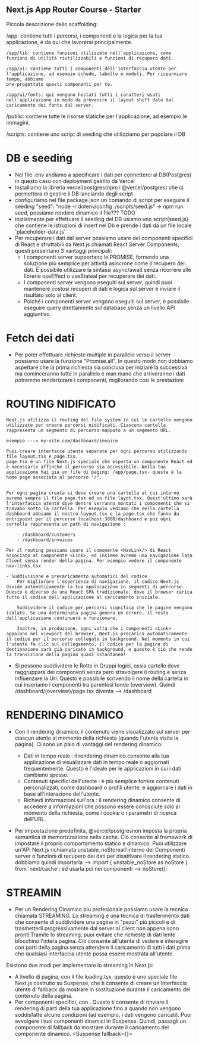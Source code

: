 ## Next.js App Router Course - Starter

Piccola descrizione dello scaffolding:

/app: contiene tutti i percorsi, i componenti e la logica per la tua applicazione, è da qui che lavorerai principalmente.

    /app/lib: contiene funzioni utilizzate nell'applicazione, come funzioni di utilità riutilizzabili e funzioni di recupero dati.

    /app/ui: contiene tutti i componenti dell'interfaccia utente per l'applicazione, ad esempio schede, tabelle e moduli. Per risparmiare tempo, abbiamo
    pre-progettato questi componenti per te.

    /app/ui/fonts: qui vengono hostati tutti i caratteri usati nell'applicazione in modo da prevenire il layout shift dato dal caricamento dei fonts dal server.

/public: contiene tutte le risorse statiche per l'applicazione, ad esempio le immagini.

/scripts: contiene uno script di seeding che utilizziamo per popolare il DB

# DB e seeding

- Nel file .env andiamo a specificare i dati per connetterci al DB(Postgres) in questo caso con deployment gestito da Vercel
- Installiamo la libreria vercel/postgres(npm i @vercel/postgres) che ci permettera di gestire il DB lanciando degli script
- configuriamo nel file package.json un comando di script per eseguire il seeding "seed": "node -r dotenv/config ./scripts/seed.js" -> npm run seed, possiamo rendere dinamico il file??? TODO
- Inizialmente per effettuare il seeding del DB usiamo uno script(seed.js) che contiene le istruzioni di insert nel Db e prende i dati da un file locale 'placeholder-data.js'
- Per recuperare i dati dal server possiamo usare dei componenti specifici di React e sfruttabili da Next.js chiamati React Server Components, questi presentano 3 vantaggi principali:
  - I componenti server supportano le PROMISE, fornendo una soluzione più semplice per attività asincrone come il recupero dei dati. È possibile utilizzare la sintassi async/await senza ricorrere alle librerie useEffect o useStateal per recuperare dei dati.
  - I componenti server vengono eseguiti sul server, quindi puoi mantenere costosi recuperi di dati e logica sul server e inviare il risultato solo al client.
  - Poiché i componenti server vengono eseguiti sul server, è possibile eseguire query direttamente sul database senza un livello API aggiuntivo.

# Fetch dei dati

- Per poter effettuare richieste multiple in parallelo verso il server possiamo usare la funzione "Promise.all". In questo modo non dobbiamo aspettare che la prima richiesta sia conclusa per iniziare la successiva ma cominceranno tutte in parallelo e man mano che arriveranno i dati potremmo renderizzare i componenti, migliorando cosi le prestazioni

<!-- ************* CONCETTI BASE ************ -->

# ROUTING NIDIFICATO

    Next.js utilizza il routing del file system in cui le cartelle vengono utilizzate per creare percorsi nidificati. Ciascuna cartella rappresenta un segmento di percorso mappato a un segmento URL.

    esempio ---> my-site.com/dashboard/invoice

    Puoi creare interfacce utente separate per ogni percorso utilizzando file layout.tsx e page.tsx.
    page.tsx è un file Next.js speciale che esporta un componente React ed è necessario affinché il percorso sia accessibile. Nella tua applicazione hai già un file di paging: /app/page.tsx- questa è la home page associata al percorso "/".


    Per ogni pagina creata si deve creare una cartella al cui interno avremo sempre il file page.tsx ed un file layot.tsx. Quest'ultimo sarà l'interfaccia utente dove dentro verranno montati i componenti che si trovano sotto la cartella. Per esempio vediamo che nella cartella dashboard abbiamo il nostro layout.tsx e la page.tsx che fanno da entripoint per il percorso localhost:3000/dashboard e poi ogni cartella rappresenta un path di navigazione :

        - /dashboard/customers
        - /dashboard/invoices

    Per il routing possiamo usare il comonente <NavLink/> di React associato al componente <Link>, ed insieme avremo una navigazione lato Client senza render della pagina. Per esempio vedere il componente nav-links.tsx

    - Suddivisione e precaricamento automatici del codice
        Per migliorare l'esperienza di navigazione, il codice Next.js divide automaticamente la tua applicazione in segmenti di percorso. Questo è diverso da una React SPA tradizionale, dove il browser carica tutto il codice dell'applicazione al caricamento iniziale.

        Suddividere il codice per percorsi significa che le pagine vengono isolate. Se una determinata pagina genera un errore, il resto dell'applicazione continuerà a funzionare.

        Inoltre, in produzione, ogni volta che i componenti <Link> appaiono nel viewport del browser, Next.js precarica automaticamente il codice per il percorso collegato in background. Nel momento in cui l'utente fa clic sul collegamento, il codice per la pagina di destinazione sarà già caricato in background, e questo è ciò che rende la transizione della pagina quasi istantanea!

- Si possono suddividere le Rotte in Gruppi logici, ossia cartelle dove raggruppare dei componenti senza pero stravolgere il routing e senza influenzare la Url. Questo è possibile scrivendo il nome della cartella in cui inseriamo i componenti tra parentesi tonde (overview).
  Quindi /dashboard/(overview)/page.tsx diventa --> /dashboard

# RENDERING DINAMICO

- Con il rendering dinamico, il contenuto viene visualizzato sul server per ciascun utente al momento della richiesta (quando l'utente visita la pagina). Ci sono un paio di vantaggi del rendering dinamico:

  - Dati in tempo reale : il rendering dinamico consente alla tua applicazione di visualizzare dati in tempo reale o aggiornati frequentemente. Questo è l'ideale per le applicazioni in cui i dati cambiano spesso.
  - Contenuti specifici dell'utente : è più semplice fornire contenuti personalizzati, come dashboard o profili utente, e aggiornare i dati in base all'interazione dell'utente.
  - Richiedi informazioni sull'ora : il rendering dinamico consente di accedere a informazioni che possono essere conosciute solo al momento della richiesta, come i cookie o i parametri di ricerca dell'URL.

- Per impostazione predefinita, @vercel/postgresnon imposta la propria semantica di memorizzazione nella cache. Ciò consente al framework di impostare il proprio comportamento statico e dinamico.
  Puoi utilizzare un'API Next.js richiamata unstable_noStoreall'interno dei Componenti server o funzioni di recupero dei dati per disattivare il rendering statico.
  dobbiamo quindi importarla --> import { unstable_noStore as noStore } from 'next/cache'; ed usarla poi nei componenti --> noStore();

# STREAMIN

- Per un Rendering Dinamico piu profesionale possiamo usare la tecnica chiamata STREAMING. Lo streaming è una tecnica di trasferimento dati che consente di suddividere una pagina in "pezzi" più piccoli e di trasmetterli progressivamente dal server al client non appena sono pronti.Tramite lo streaming, puoi evitare che richieste di dati lente blocchino l'intera pagina. Ciò consente all'utente di vedere e interagire con parti della pagina senza attendere il caricamento di tutti i dati prima che qualsiasi interfaccia utente possa essere mostrata all'utente.

Esistono due modi per implementare lo streaming in Next.js:

- A livello di pagina, con il file loading.tsx, questo è uno speciale file Next.js costruito su Suspense, che ti consente di creare un'interfaccia utente di fallback da mostrare in sostituzione durante il caricamento del contenuto della pagina.
- Per componenti specifici, con <Suspense>. Questo ti consente di rinviare il rendering di parti della tua applicazione fino a quando non vengono soddisfatte alcune condizioni (ad esempio, i dati vengono caricati). Puoi avvolgere i tuoi componenti dinamici in Suspense. Quindi, passagli un componente di fallback da mostrare durante il caricamento del componente dinamico.
  <Suspense fallback={<RevenueChartSkeleton />}>
  <RevenueChart />
  </Suspense>
